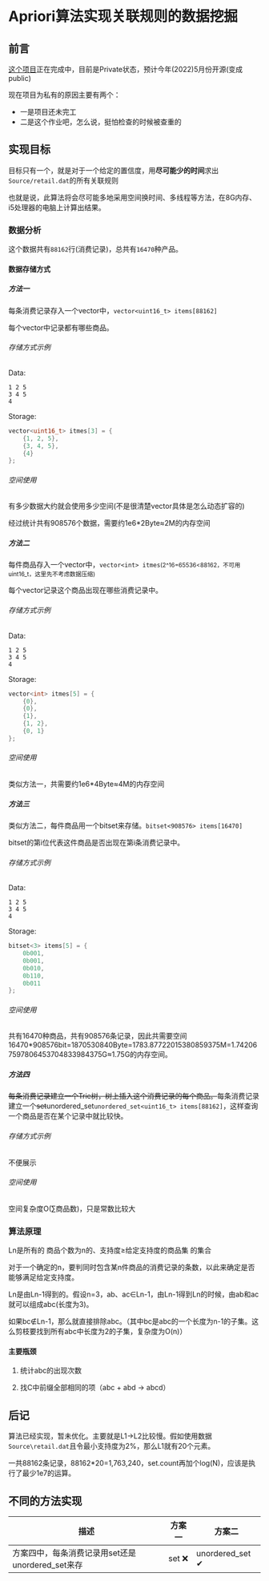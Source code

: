 <!--
 * @Author: LetMeFly
 * @Date: 2022-03-16 22:50:20
 * @LastEditors: LetMeFly
 * @LastEditTime: 2022-03-22 16:50:05
-->
# Apriori算法实现关联规则的数据挖掘

## 前言

<a href="https://github.com/LetMeFly666/Apriori">这个项目</a>正在完成中，目前是Private状态，预计今年(2022)5月份开源(变成public)

现在项目为私有的原因主要有两个：
+ 一是项目还未完工
+ 二是这个作业吧，怎么说，挺怕检查的时候被查重的

## 实现目标

目标只有一个，就是对于一个给定的置信度，用**尽可能少的时间**求出<code>Source/retail.dat</code>的所有关联规则

也就是说，此算法将会尽可能多地采用空间换时间、多线程等方法，在8G内存、i5处理器的电脑上计算出结果。

### 数据分析

这个数据共有<code>88162</code>行(消费记录)，总共有<code>16470</code>种产品。

#### 数据存储方式

##### 方法一

每条消费记录存入一个vector中，```vector<uint16_t> items[88162]```

每个vector中记录都有哪些商品。

###### 存储方式示例

Data:

```
1 2 5
3 4 5
4
```

Storage:

```cpp
vector<uint16_t> itmes[3] = {
    {1, 2, 5},
    {3, 4, 5},
    {4}
};
```

###### 空间使用

有多少数据大约就会使用多少空间(不是很清楚vector具体是怎么动态扩容的)

经过统计共有908576个数据，需要约1e6*2Byte≈2M的内存空间

##### 方法二

每件商品存入一个vector中，```vector<int> itmes```<small>(2^16=65536<88162，不可用uint16_t，这里先不考虑数据压缩)</small>

每个vector记录这个商品出现在哪些消费记录中。

###### 存储方式示例

Data:

```
1 2 5
3 4 5
4
```

Storage:

```cpp
vector<int> itmes[5] = {
    {0},
    {0},
    {1},
    {1, 2},
    {0, 1}
};
```

###### 空间使用

类似方法一，共需要约1e6*4Byte≈4M的内存空间


##### 方法三

类似方法二，每件商品用一个bitset来存储。```bitset<908576> items[16470]```

bitset的第i位代表这件商品是否出现在第i条消费记录中。

###### 存储方式示例

Data:

```
1 2 5
3 4 5
4
```

Storage:

```cpp
bitset<3> items[5] = {
    0b001,
    0b001,
    0b010,
    0b110,
    0b011
};
```

###### 空间使用

共有16470种商品，共有908576条记录，因此共需要空间16470*908576bit=1870530840Byte=1783.87722015380859375M=1.742067597806453704833984375G≈1.75G的内存空间。


##### 方法四

<del>每条消费记录建立一个Trie树，树上插入这个消费记录的每个商品。</del>每条消费记录建立一个<del>set</del>unordered_set```unordered_set<uint16_t> items[88162]```，这样查询一个商品是否在某个记录中就比较快。

###### 存储方式示例

不便展示

###### 空间使用

空间复杂度O(∑商品数)，只是常数比较大

### 算法原理

Ln是所有的 商品个数为n的、支持度≥给定支持度的商品集 的集合

对于一个确定的n，要判同时包含某n件商品的消费记录的条数，以此来确定是否能够满足给定支持度。

Ln是由Ln-1得到的。假设n=3，ab、ac∈Ln-1，由Ln-1得到Ln的时候，由ab和ac就可以组成abc(长度为3)。

如果bc∉Ln-1，那么就直接排除abc。（其中bc是abc的一个长度为n-1的子集。这么剪枝要找到所有abc中长度为2的子集，复杂度为O(n)）

#### 主要瓶颈

1. 统计abc的出现次数

2. 找C中前缀全部相同的项（abc + abd -> abcd）


## 后记

算法已经实现，暂未优化。主要就是L1->L2比较慢。假如使用数据<code>Source\retail.dat</code>且令最小支持度为2%，那么L1就有20个元素。

一共88162条记录，88162*20=1,763,240，set.count再加个log(N)，应该是执行了最少1e7的运算。

## 不同的方法实现

| 描述                                             | 方案一 | 方案二          |
| ------------------------------------------------ | ------ | --------------- |
| 方案四中，每条消费记录用set还是unordered_set来存 | set ❌  | unordered_set ✔ |

